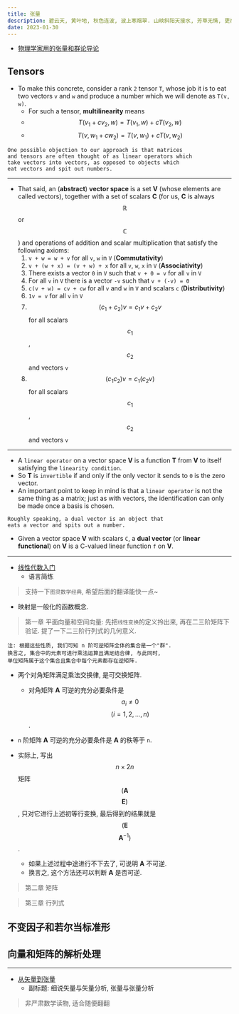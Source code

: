 ```yaml
---
title: 张量
description: 碧云天, 黄叶地, 秋色连波, 波上寒烟翠. 山映斜阳天接水, 芳草无情, 更在斜阳外.
date: 2023-01-30
---
```


- [物理学家用的张量和群论导论](https://book.douban.com/subject/25934965/)

## Tensors

- To make this concrete, consider a rank `2` tensor `T`,
  whose job it is to eat two vectors `v` and `w` and produce
  a number which we will denote as `T(v, w)`.
  - For such a tensor, __multilinearity__ means
  - $$ T(v_1 + c v_2, w) = T(v_1, w) + c T(v_2, w) $$
  - $$ T(v, w_1 + c w_2) = T(v, w_1) + c T(v, w_2) $$

```
One possible objection to our approach is that matrices
and tensors are often thought of as linear operators which
take vectors into vectors, as opposed to objects which
eat vectors and spit out numbers.
```

---

- That said, an (__abstract__) __vector space__ is a set
  __V__ (whose elements are called vectors),
  together with a set of scalars __C__
  (for us, __C__ is always
  $$ \mathbb{R} $$
  or
  $$ \mathbb{C} $$
  ) and operations of addition and scalar multiplication
  that satisfy the following axioms:
  1. `v + w = w + v`
    for all `v`, `w` in `V` (__Commutativity__)
  2. `v + (w + x) = (v + w) + x`
    for all `v`, `w`, `x` in `V` (__Associativity__)
  3. There exists a vector `0` in `V` such that
    `v + 0 = v` for all `v` in `V`
  4. For all `v` in `V` there is a vector `-v`
    such that `v + (-v) = 0`
  5. `c(v + w) = cv + cw` for all `v` and `w` in
    `V` and scalars `c` (__Distributivity__)
  6. `1v = v` for all `v` in `V`
  7. $$ (c_1 + c_2)v = c_1 v + c_2 v $$
    for all scalars
    $$ c_1 $$,
    $$ c_2 $$
    and vectors `v`
  8. $$ (c_1 c_2)v = c_1(c_2 v) $$
    for all scalars
    $$ c_1 $$,
    $$ c_2 $$
    and vectors `v`

---

- A `linear operator` on a vector space __V__ is a
  function __T__ from __V__ to itself satisfying
  the `linearity condition`.
- So __T__ is `invertible` if and only if the only
  vector it sends to `0` is the zero vector.
- An important point to keep in mind is that a
  `linear operator` is not the same thing as a matrix;
  just as with vectors, the identification can only
  be made once a basis is chosen.

```
Roughly speaking, a dual vector is an object that
eats a vector and spits out a number.
```

- Given a vector space __V__ with scalars `C`,
  a __dual vector__ (or __linear functional__)
  on __V__ is a C-valued linear function `f` on __V__.

------------------

- [线性代数入门](https://book.douban.com/subject/36432607/)
  - 语言简练

> 支持一下`图灵数学经典`, 希望后面的翻译能快一点~

- 映射是一般化的函数概念.

> 第一章 平面向量和空间向量:
  先把`线性变换`的定义拎出来, 再在二三阶矩阵下验证.
  提了一下二三阶行列式的几何意义.

```
注: 根据这些性质, 我们可知 n 阶可逆矩阵全体的集合是一个"群".
换言之, 集合中的元素可进行乘法运算且满足结合律, 与此同时,
单位矩阵属于这个集合且集合中每个元素都存在逆矩阵.
```

- 两个对角矩阵满足乘法交换律, 是可交换矩阵.
  - 对角矩阵 __A__ 可逆的充分必要条件是
    $$ a_i ≠ 0 $$
    $$ (i = 1, 2, ..., n) $$.

- `n` 阶矩阵 __A__ 可逆的充分必要条件是 __A__ 的秩等于 `n`.

- 实际上, 写出
  $$ n \times 2n $$
  矩阵
  $$ (\mathbf{A} $$
  $$ \mathbf{E}) $$,
  只对它进行上述初等行变换, 最后得到的结果就是
  $$ (\mathbf{E} $$
  $$ \mathbf{A}^{-1}) $$.
  - 如果上述过程中途进行不下去了, 可说明 __A__ 不可逆.
  - 换言之, 这个方法还可以判断 __A__ 是否可逆.

> 第二章 矩阵

> 第三章 行列式

## 不变因子和若尔当标准形

## 向量和矩阵的解析处理

------------------

- [从矢量到张量](https://book.douban.com/subject/36000538/)
  - 副标题: 细说矢量与矢量分析, 张量与张量分析

> 非严肃数学读物, 适合随便翻翻
